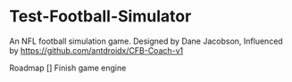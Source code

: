 # Test-Football-Simulator
An NFL football simulation game. 
Designed by Dane Jacobson,
Influenced by https://github.com/antdroidx/CFB-Coach-v1

Roadmap
[] Finish game engine
